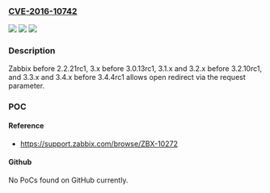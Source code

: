 ### [CVE-2016-10742](https://cve.mitre.org/cgi-bin/cvename.cgi?name=CVE-2016-10742)
![](https://img.shields.io/static/v1?label=Product&message=n%2Fa&color=blue)
![](https://img.shields.io/static/v1?label=Version&message=n%2Fa&color=blue)
![](https://img.shields.io/static/v1?label=Vulnerability&message=n%2Fa&color=brighgreen)

### Description

Zabbix before 2.2.21rc1, 3.x before 3.0.13rc1, 3.1.x and 3.2.x before 3.2.10rc1, and 3.3.x and 3.4.x before 3.4.4rc1 allows open redirect via the request parameter.

### POC

#### Reference
- https://support.zabbix.com/browse/ZBX-10272

#### Github
No PoCs found on GitHub currently.

